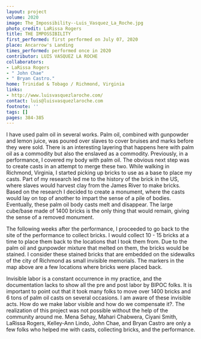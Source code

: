 ```yaml
---
layout: project
volume: 2020
image: The_Impossibility--Luis_Vasquez_La_Roche.jpg
photo_credit: LaRissa Rogers
title: THE IMPOSSIBILITY
first_performed: first performed on July 07, 2020
place: Ancarrow's Landing
times_performed: performed once in 2020
contributor: LUIS VASQUEZ LA ROCHE
collaborators:
- LaRissa Rogers
- " John Chae"
- " Bryan Castro."
home: Trinidad & Tobago / Richmond, Virginia
links:
- http://www.luisvasquezlaroche.com/
contact: luis@luisvasquezlaroche.com
footnote: ''
tags: []
pages: 384-385
---
```




I have used palm oil in several works. Palm oil, combined with gunpowder and lemon juice, was poured over slaves to cover bruises and marks before they were sold. There is an interesting layering that happens here with palm oil as a commodity but also the enslaved as a commodity. Previously, in a performance, I covered my body with palm oil. The obvious next step was to create casts in an attempt to merge these two. While walking in Richmond, Virginia, I started picking up bricks to use as a base to place my casts. Part of my research led me to the history of the brick in the US, where slaves would harvest clay from the James River to make bricks. Based on the research I decided to create a monument, where the casts would lay on top of another to impart the sense of a pile of bodies. Eventually, these palm oil body casts melt and disappear. The large cube/base made of 1400 bricks is the only thing that would remain, giving the sense of a removed monument.

The following weeks after the performance, I proceeded to go back to the site of the performance to collect bricks. I would collect 10 - 15 bricks at a time to place them back to the locations that I took them from. Due to the palm oil and gunpowder mixture that melted on them, the bricks would be stained. I consider these stained bricks that are embedded on the sidewalks of the city of Richmond as small invisible memorials. The markers in the map above are a few locations where bricks were placed back.

Invisible labor is a constant occurrence in my practice, and the documentation lacks to show all the pre and post labor by BIPOC folks. It is important to point out that it took many folks to move over 1400 bricks and 6 tons of palm oil casts on several occasions. I am aware of these invisible acts. How do we make labor visible and how do we compensate it?. The realization of this project was not possible without the help of the community around me. Mena Sehay, Mahari Chabwera, Ciyani Smith, LaRissa Rogers, Kelley-Ann Lindo, John Chae, and Bryan Castro are only a few folks who helped me with casts, collecting bricks, and the performance. 
